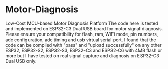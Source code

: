 # Motor-Diagnosis
Low-Cost MCU-based Motor Diagnosis Platform
The code here is tested and implemented on ESP32-C3 Dual USB board for motor signal diagnosis.
Please ensure your compatibility for flash, ram, WiFi mode, pin numbers, adc configuration, adc timing and usb virtual serial port.
I found that the code can be compiled with "pass" and "upload successfully" on any other ESP32, ESP32-S2, ESP32-S3, ESP32-C3 and ESP32-C6 with 4MB flash or more but I have tested on real signal capture and diagnosis on ESP32-C3 Dual USB only.

